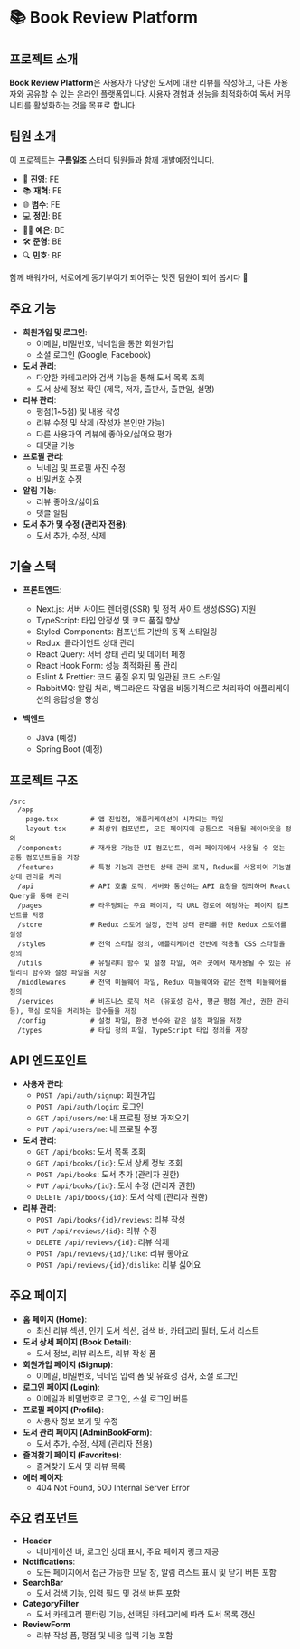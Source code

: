 # 📚 Book Review Platform

## 프로젝트 소개
**Book Review Platform**은 사용자가 다양한 도서에 대한 리뷰를 작성하고, 다른 사용자와 공유할 수 있는 온라인 플랫폼입니다. 사용자 경험과 성능을 최적화하여 독서 커뮤니티를 활성화하는 것을 목표로 합니다.
## 팀원 소개

이 프로젝트는 **구름일조** 스터디 팀원들과 함께 개발예정입니다.


- 🌟 **진영**: FE
- 📚 **재혁**: FE
- 🌐 **범수**: FE
- 💻 **정민**: BE
- 👩‍💻 **예은**: BE
- 🛠️ **준형**: BE
- 🔍 **민호**: BE

함께 배워가며, 서로에게 동기부여가 되어주는 멋진 팀원이 되어 봅시다 🙌

## 주요 기능
- **회원가입 및 로그인**:
  - 이메일, 비밀번호, 닉네임을 통한 회원가입
  - 소셜 로그인 (Google, Facebook)
- **도서 관리**:
  - 다양한 카테고리와 검색 기능을 통해 도서 목록 조회
  - 도서 상세 정보 확인 (제목, 저자, 출판사, 출판일, 설명)
- **리뷰 관리**:
  - 평점(1~5점) 및 내용 작성
  - 리뷰 수정 및 삭제 (작성자 본인만 가능)
  - 다른 사용자의 리뷰에 좋아요/싫어요 평가
  - 대댓글 기능
- **프로필 관리**:
  - 닉네임 및 프로필 사진 수정
  - 비밀번호 수정
- **알림 기능**:
  - 리뷰 좋아요/싫어요
  - 댓글 알림
- **도서 추가 및 수정 (관리자 전용)**:
  - 도서 추가, 수정, 삭제

## 기술 스택
- **프론트엔드**:
  - Next.js: 서버 사이드 렌더링(SSR) 및 정적 사이트 생성(SSG) 지원
  - TypeScript: 타입 안정성 및 코드 품질 향상
  - Styled-Components: 컴포넌트 기반의 동적 스타일링
  - Redux: 클라이언트 상태 관리
  - React Query: 서버 상태 관리 및 데이터 페칭
  - React Hook Form: 성능 최적화된 폼 관리
  - Eslint & Prettier: 코드 품질 유지 및 일관된 코드 스타일
  - RabbitMQ: 알림 처리, 백그라운드 작업을 비동기적으로 처리하여 애플리케이션의 응답성을 향상

- **백엔드**
    - Java (예정)
    - Spring Boot (예정)


## 프로젝트 구조
```
/src
  /app
    page.tsx        # 앱 진입점, 애플리케이션이 시작되는 파일
    layout.tsx      # 최상위 컴포넌트, 모든 페이지에 공통으로 적용될 레이아웃을 정의
  /components       # 재사용 가능한 UI 컴포넌트, 여러 페이지에서 사용될 수 있는 공통 컴포넌트들을 저장
  /features         # 특정 기능과 관련된 상태 관리 로직, Redux를 사용하여 기능별 상태 관리를 처리
  /api              # API 호출 로직, 서버와 통신하는 API 요청을 정의하며 React Query를 통해 관리
  /pages            # 라우팅되는 주요 페이지, 각 URL 경로에 해당하는 페이지 컴포넌트를 저장
  /store            # Redux 스토어 설정, 전역 상태 관리를 위한 Redux 스토어를 설정
  /styles           # 전역 스타일 정의, 애플리케이션 전반에 적용될 CSS 스타일을 정의
  /utils            # 유틸리티 함수 및 설정 파일, 여러 곳에서 재사용될 수 있는 유틸리티 함수와 설정 파일을 저장
  /middlewares      # 전역 미들웨어 파일, Redux 미들웨어와 같은 전역 미들웨어를 정의
  /services         # 비즈니스 로직 처리 (유효성 검사, 평균 평점 계산, 권한 관리 등), 핵심 로직을 처리하는 함수들을 저장
  /config           # 설정 파일, 환경 변수와 같은 설정 파일을 저장
  /types            # 타입 정의 파일, TypeScript 타입 정의를 저장

```


## API 엔드포인트
- **사용자 관리**:
  - ``POST /api/auth/signup``: 회원가입
  - ``POST /api/auth/login``: 로그인
  - ``GET /api/users/me``: 내 프로필 정보 가져오기
  - ``PUT /api/users/me``: 내 프로필 수정
- **도서 관리**:
  - ``GET /api/books``: 도서 목록 조회
  - ``GET /api/books/{id}``: 도서 상세 정보 조회
  - ``POST /api/books``: 도서 추가 (관리자 권한)
  - ``PUT /api/books/{id}``: 도서 수정 (관리자 권한)
  - ``DELETE /api/books/{id}``: 도서 삭제 (관리자 권한)
- **리뷰 관리**:
  - ``POST /api/books/{id}/reviews``: 리뷰 작성
  - ``PUT /api/reviews/{id}``: 리뷰 수정
  - ``DELETE /api/reviews/{id}``: 리뷰 삭제
  - ``POST /api/reviews/{id}/like``: 리뷰 좋아요
  - ``POST /api/reviews/{id}/dislike``: 리뷰 싫어요

## 주요 페이지
- **홈 페이지 (Home)**:
  - 최신 리뷰 섹션, 인기 도서 섹션, 검색 바, 카테고리 필터, 도서 리스트
- **도서 상세 페이지 (Book Detail)**:
  - 도서 정보, 리뷰 리스트, 리뷰 작성 폼
- **회원가입 페이지 (Signup)**:
  - 이메일, 비밀번호, 닉네임 입력 폼 및 유효성 검사, 소셜 로그인
- **로그인 페이지 (Login)**:
  - 이메일과 비밀번호로 로그인, 소셜 로그인 버튼
- **프로필 페이지 (Profile)**:
  - 사용자 정보 보기 및 수정
- **도서 관리 페이지 (AdminBookForm)**:
  - 도서 추가, 수정, 삭제 (관리자 전용)
- **즐겨찾기 페이지 (Favorites)**:
  - 즐겨찾기 도서 및 리뷰 목록
- **에러 페이지**:
  - 404 Not Found, 500 Internal Server Error

## 주요 컴포넌트

- **Header**
  - 네비게이션 바, 로그인 상태 표시, 주요 페이지 링크 제공
- **Notifications**:
  - 모든 페이지에서 접근 가능한 모달 창, 알림 리스트 표시 및 닫기 버튼 포함
- **SearchBar**
  - 도서 검색 기능, 입력 필드 및 검색 버튼 포함
- **CategoryFilter**
  - 도서 카테고리 필터링 기능, 선택된 카테고리에 따라 도서 목록 갱신
- **ReviewForm**
  - 리뷰 작성 폼, 평점 및 내용 입력 기능 포함
